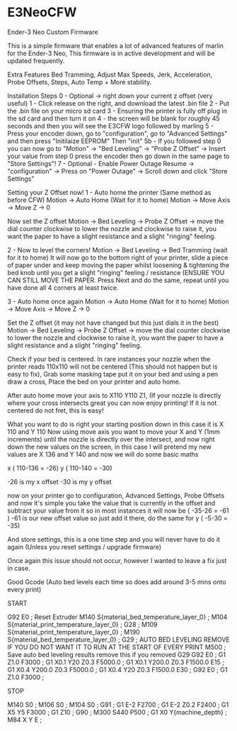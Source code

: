 # E3NeoCFW
Ender-3 Neo Custom Firmware

This is a simple firmware that enables a lot of advanced features of marlin for the Ender-3 Neo, This firmware is in active development and will be updated frequently.


Extra Features
Bed Tramming, Adjust Max Speeds, Jerk, Acceleration, Probe Offsets, Steps, Auto Temp + More stability.


Installation Steps
0 - Optional -> right down your current z offset (very useful)
1 - Click release on the right, and download the latest .bin file
2 - Put the .bin file on your micro sd card
3 - Ensuring the printer is fully off plug in the sd card and then turn it on
4 - the screen will be blank for roughly 45 seconds and then you will see the E3CFW logo followed by marling
5 - Press your encoder down, go to "configuration", go to "Advanced Settings" and then press "Initilaize EEPROM" Then "init"
5b - If you followed step 0 you can now go to "Motion" -> "Bed Leveling" -> "Probe Z Offset" -> Insert your value from step 0 press the encoder then go down in the same page to "Store Settings"!
7 - Optional - Enable Power Outage Resume -> "configuration" -> Press on "Power Outage" -> Scroll down and click "Store Settings"


Setting your Z Offset now!
1 - Auto home the printer (Same method as before CFW)
  Motion -> Auto Home (Wait for it to home)
  Motion -> Move Axis -> Move Z -> 0
  
  Now set the Z offset
  Motion -> Bed Leveling -> Probe Z Offset -> move the dial counter clockwise to lower the nozzle and clockwise to raise it, you want the paper to have a slight   resistance and a slight "ringing" feeling.
  
2 - Now to level the corners!
  Motion -> Bed Leveling -> Bed Tramming (wait for it to home)
  It will now go to the bottom right of your printer, slide a piece of paper under and keep moving the paper whilst loosening & tightening the bed knob until     you get a slight "ringing" feeling / resistance (ENSURE YOU CAN STILL MOVE THE PAPER.
  Press Next and do the same, repeat until you have done all 4 corners at least twice.
  
3 - Auto home once again
  Motion -> Auto Home (Wait for it to home)
  Motion -> Move Axis -> Move Z -> 0
  
  Set the Z offset (it may not have changed but this just dials it in the best)
  Motion -> Bed Leveling -> Probe Z Offset -> move the dial counter clockwise to lower the nozzle and clockwise to raise it, you want the paper to have a slight   resistance and a slight "ringing" feeling.
  
  
Check if your bed is centered.
  In rare instances your nozzle when the printer reads 110x110 will not be centered (This should not happen but is easy to fix), Grab some masking tape put it on your bed and using a pen draw a cross, Place the bed on your printer and auto home.
  
  After auto home move your axis to X110 Y110 Z1, (If your nozzle is directly where your cross intersects great you can now enjoy printing!
  If it is not centered do not fret, this is easy!
  
  What you want to do is right your starting position down in this case it is X 110 and Y 110
  Now using move axis you want to move your X and Y (1mm increments) until the nozzle is directly over the intersect, and now right down the new values on the    screen, in this case I will pretend my new values are X 136 and Y 140 and now we will do some basic maths
  
x    ( 110-136 = -26)
y    ( 110-140 = -30)

-26 is my x offset
-30 is my y offset

now on your printer go to configuration, Advanced Settings, Probe Offsets and now it's simple you take the value that is currently in the offset and subtract your value from it so in most instances it will now be ( -35-26 = -61 ) -61 is our new offset value so just add it there, do the same for y ( -5-30 = -35)

And store settings, this is a one time step and you will never have to do it again (Unless you reset settings / upgrade firmware)

Once again this issue should not occur, however I wanted to leave a fix just in case.




Good Gcode (Auto bed levels each time so does add around 3-5 mins onto every print)

START

G92 E0 ; Reset Extruder
M140 S{material_bed_temperature_layer_0} ;
M104 S{material_print_temperature_layer_0} ;
G28 ;
M109 S{material_print_temperature_layer_0} ;
M190 S{material_bed_temperature_layer_0} ;
G29 ; AUTO BED LEVELING REMOVE IF YOU DO NOT WANT IT TO RUN AT THE START OF EVERY PRINT
M500 ; Save auto bed leveling results remove this if you removed G29
G92 E0 ;
G1 Z1.0 F3000 ;
G1 X0.1 Y20 Z0.3 F5000.0 ;
G1 X0.1 Y200.0 Z0.3 F1500.0 E15 ;
G1 X0.4 Y200.0 Z0.3 F5000.0 ;
G1 X0.4 Y20 Z0.3 F1500.0 E30 ;
G92 E0 ;
G1 Z1.0 F3000 ;



STOP

M140 S0 ;
M106 S0 ;
M104 S0 ;
G91 ;
G1 E-2 F2700 ;
G1 E-2 Z0.2 F2400 ;
G1 X5 Y5 F3000 ;
G1 Z10 ;
G90 ;
M300 S440 P500 ;
G1 X0 Y{machine_depth} ;
M84 X Y E ;